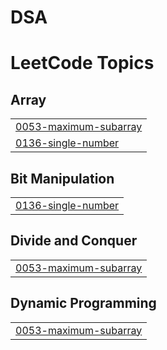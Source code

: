 # DSA
<!---LeetCode Topics Start-->
# LeetCode Topics
## Array
|  |
| ------- |
| [0053-maximum-subarray](https://github.com/marindave04/DSA/tree/master/0053-maximum-subarray) |
| [0136-single-number](https://github.com/marindave04/DSA/tree/master/0136-single-number) |
## Bit Manipulation
|  |
| ------- |
| [0136-single-number](https://github.com/marindave04/DSA/tree/master/0136-single-number) |
## Divide and Conquer
|  |
| ------- |
| [0053-maximum-subarray](https://github.com/marindave04/DSA/tree/master/0053-maximum-subarray) |
## Dynamic Programming
|  |
| ------- |
| [0053-maximum-subarray](https://github.com/marindave04/DSA/tree/master/0053-maximum-subarray) |
<!---LeetCode Topics End-->